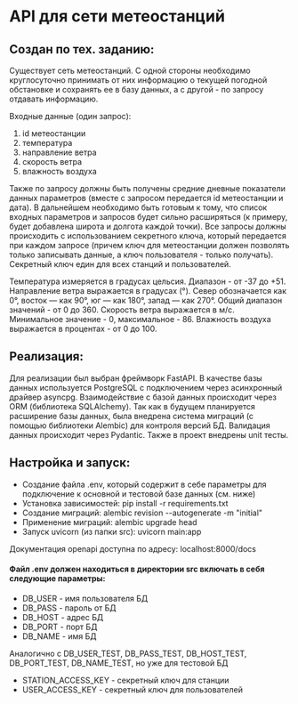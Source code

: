 <h1>API для сети метеостанций</h1>
<h2>Создан по тех. заданию:</h2>
<p>
Существует сеть метеостанций. С одной стороны необходимо круглосуточно принимать от них информацию о текущей погодной обстановке и сохранять ее в базу данных, а с другой - по запросу отдавать информацию.</p>

<p>Входные данные (один запрос):</p>
<ol>
<li>id метеостанции</li>
<li>температура</li>
<li>направление ветра</li>
<li>скорость ветра</li>
<li>влажность воздуха</li>
</ol>

<p>
Также по запросу должны быть получены средние дневные показатели данных параметров (вместе с запросом передается id метеостанции и дата).
В дальнейшем необходимо быть готовым к тому, что список входных параметров и запросов будет сильно расширяться (к примеру, будет добавлена широта и долгота каждой точки).
Все запросы должны происходить с использованием секретного ключа, который передается при каждом запросе (причем ключ для метеостанции должен позволять только записывать данные, а ключ пользователя - только получать). Секретный ключ един для всех станций и пользователей.
</p>

<p>
Температура измеряется в градусах цельсия. Диапазон - от -37 до +51.
Направление ветра выражается в градусах (°). Север обозначается как 0°, восток — как 90°, юг — как 180°, запад — как 270°. Общий диапазон значений - от 0 до 360.
Скорость ветра выражается в м/с. Минимальное значение - 0, максимальное - 86.
Влажность воздуха выражается в процентах - от 0 до 100.
</p>


<h2>Реализация:</h2>

<p>Для реализации был выбран фреймворк FastAPI. В качестве базы данных используется PostgreSQL с подключением через
асинхронный драйвер asyncpg. Взаимодействие с базой данных происходит через ORM (библиотека SQLAlchemy). Так как в 
будущем планируется расширение базы данных, была внедрена система миграций (с помощью библиотеки Alembic) для контроля
версий БД. Валидация данных происходит через Pydantic. Также в проект внедрены unit тесты.</p>

<h2>Настройка и запуск:</h2>
<ul>
<li>Создание файла .env, который содержит в себе параметры для подключение к основной и тестовой базе данных (см. ниже)</li>
<li>Установка зависимостей: pip install -r requirements.txt</li>
<li>Создание миграций: alembic revision --autogenerate -m "initial"</li>
<li>Применение миграций: alembic upgrade head</li>
<li>Запуск uvicorn (из папки src): uvicorn main:app</li>
</ul>

<p>Документация openapi доступна по адресу: localhost:8000/docs</p>

<h4> Файл .env должен находиться в директории src включать в себя следующие параметры: </h4>
<ul>
<li>DB_USER - имя пользователя БД</li> 
<li>DB_PASS - пароль от БД</li>
<li>DB_HOST - адрес БД</li>
<li>DB_PORT - порт БД</li>
<li>DB_NAME - имя БД</li>
</ul>

<p>Аналогично с DB_USER_TEST, DB_PASS_TEST, DB_HOST_TEST, DB_PORT_TEST, DB_NAME_TEST, но уже для тестовой БД</p>

<ul>
<li>STATION_ACCESS_KEY - секретный ключ для станции</li>
<li>USER_ACCESS_KEY - секретный ключ для пользователей</li>
</ul>





